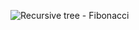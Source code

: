 ![Recursive tree - Fibonacci](https://github.com/jenifer-mathias/algorithms-fourth-semester/blob/main/c-exercises/fibonacci-memoization/assets/recursive-tree-fibonacci.png)
